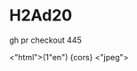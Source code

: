 # H2Ad20
gh pr checkout 445
<html lang="en">
 <head></head>
  <"html">(1"en") {cors}
  <"jpeg">
 <body onload="init()">
   ﻿ <!--(C) 2020 Parth Panjwani--> 
  <meta charset="utf-8"> 
  <meta name="viewport" content="width=device-width, initial-scale=1.0"> 
  <script src=> "content" "jpeg" </script> 
  <script src=</script> 
  <script src=</script> 
  <script src=<script src=</script> <!--Shader. Makes objects glow--> 
  <script id="vertexShader" type="x-shader/x-vertex">
        uniform vec3 viewVector;
        varying float intensity;
        void main(){
            gl_Position = projectionMatrix * viewMatrix * modelMatrix * vec4(position, 1.0);
            vec3 actual_normal = vec3(modelMatrix * vec4(normal, 0.0));
            intensity = pow(dot(normalize(viewVector), actual_normal), 6.0);
        }
    </script> 
  <script id="fragmentShader" type="x-shader/x-fragment">
        varying float intensity;
        void main(){
            vec3 glow = vec3(1, 1, 0) * intensity;
            gl_FragColor = vec4(glow, 1.0);
        }
    </script> <!----> 
 </body>
</html>
